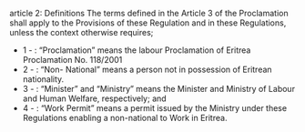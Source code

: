 article 2: Definitions
The terms defined in the Article 3 of the Proclamation shall apply to the Provisions of these Regulation and in these Regulations, unless the context otherwise requires;
<ul>
			<li>1 - : “Proclamation” means the labour Proclamation of Eritrea Proclamation No. 118&#x2F;2001<ul>
			</ul></li>			<li>2 - : “Non- National” means a person not in possession of Eritrean nationality.<ul>
			</ul></li>			<li>3 - : “Minister” and “Ministry” means the Minister and Ministry of Labour and Human Welfare, respectively; and<ul>
			</ul></li>			<li>4 - : “Work Permit” means a permit issued by the Ministry under these Regulations enabling a non-national to Work in Eritrea.<ul>
			</ul></li></ul>